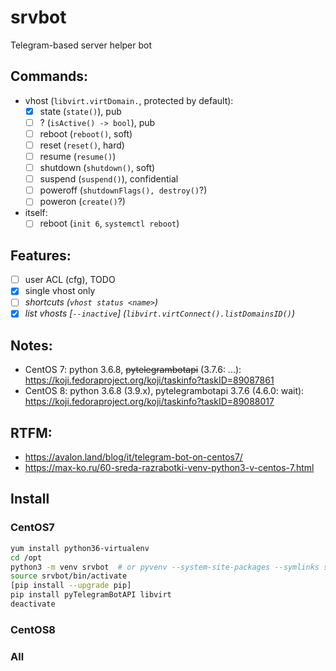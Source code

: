 # srvbot

Telegram-based server helper bot

## Commands:
- vhost (`libvirt.virtDomain.`, protected by default):
  - [x] state (`state()`), pub
  - [ ] ? (`isActive() -> bool`), pub
  - [ ] reboot (`reboot()`, soft)
  - [ ] reset (`reset()`, hard)
  - [ ] resume (`resume()`)
  - [ ] shutdown (`shutdown()`, soft)
  - [ ] suspend (`suspend()`), confidential
  - [ ] poweroff (`shutdownFlags(), destroy()`?)
  - [ ] poweron (`create()`?)
- itself:
  - [ ] reboot (`init 6`, `systemctl reboot`)

## Features:
- [ ] user ACL (cfg), TODO
- [x] single vhost only
- [ ] _shortcuts (`vhost status <name>`)_
- [x] _list vhosts [`--inactive`] (`libvirt.virtConnect().listDomainsID()`)_

## Notes:
- CentOS 7: python 3.6.8, ~~pytelegrambotapi~~ (3.7.6: ...): https://koji.fedoraproject.org/koji/taskinfo?taskID=89087861
- CentOS 8: python 3.6.8 (3.9.x), pytelegrambotapi 3.7.6 (4.6.0: wait): https://koji.fedoraproject.org/koji/taskinfo?taskID=89088017

## RTFM:
- https://avalon.land/blog/it/telegram-bot-on-centos7/
- https://max-ko.ru/60-sreda-razrabotki-venv-python3-v-centos-7.html

## Install

### CentOS7
```bash
yum install python36-virtualenv
cd /opt
python3 -m venv srvbot  # or pyvenv --system-site-packages --symlinks srvbot
source srvbot/bin/activate
[pip install --upgrade pip]
pip install pyTelegramBotAPI libvirt
deactivate
```

### CentOS8
### All
